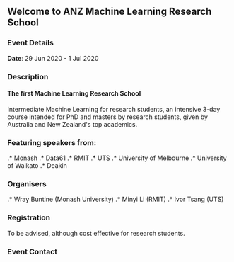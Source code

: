 ## Welcome to ANZ Machine Learning Research School

### Event Details
**Date**: 29 Jun 2020 - 1 Jul 2020

### Description

#### The first Machine Learning Research School

Intermediate Machine Learning for research students, an intensive 3-day course intended for PhD and masters by research students, given by Australia and New Zealand's top academics.

### Featuring speakers from:
.* Monash
.* Data61
.* RMIT
.* UTS
.* University of Melbourne
.* University of Waikato
.* Deakin

### Organisers
.* Wray Buntine (Monash University)
.* Minyi Li (RMIT)
.* Ivor Tsang (UTS)

### Registration

To be advised, although cost effective for research students.

### Event Contact
